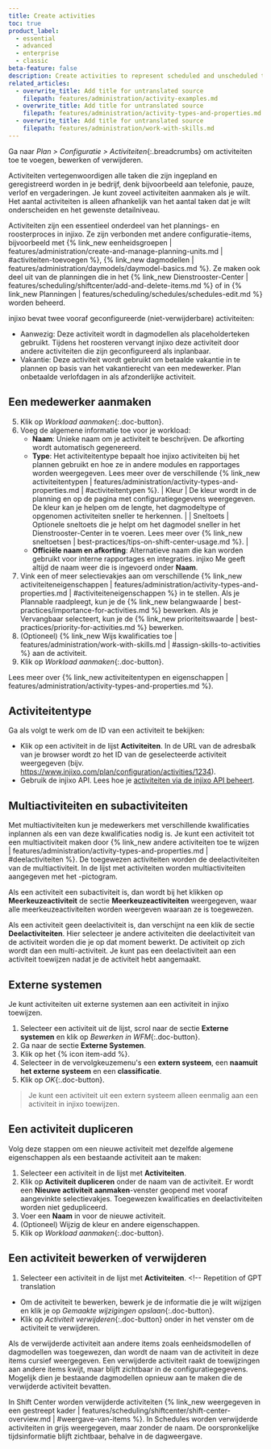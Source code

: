 ```yaml
---
title: Create activities
toc: true
product_label:
  - essential
  - advanced
  - enterprise
  - classic
beta-feature: false
description: Create activities to represent scheduled and unscheduled tasks in your company.
related_articles:
  - overwrite_title: Add title for untranslated source
    filepath: features/administration/activity-examples.md
  - overwrite_title: Add title for untranslated source
    filepath: features/administration/activity-types-and-properties.md
  - overwrite_title: Add title for untranslated source
    filepath: features/administration/work-with-skills.md
---
```


Ga naar _Plan > Configuratie > Activiteiten_{:.breadcrumbs} om activiteiten toe te voegen, bewerken of verwijderen. <!-- GPT translation -->

Activiteiten vertegenwoordigen alle taken die zijn ingepland en geregistreerd worden in je bedrijf, denk bijvoorbeeld aan telefonie, pauze, verlof en vergaderingen. Je kunt zoveel activiteiten aanmaken als je wilt. Het aantal activiteiten is alleen afhankelijk van het aantal taken dat je wilt onderscheiden en het gewenste detailniveau. <!-- GPT translation -->

Activiteiten zijn een essentieel onderdeel van het plannings- en roosterproces in injixo. Ze zijn verbonden met andere configuratie-items, bijvoorbeeld met {% link_new eenheidsgroepen | features/administration/create-and-manage-planning-units.md | #activiteiten-toevoegen %}, {% link_new dagmodellen | features/administration/daymodels/daymodel-basics.md %}. Ze maken ook deel uit van de planningen die in het {% link_new Dienstrooster-Center | features/scheduling/shiftcenter/add-and-delete-items.md %} of in {% link_new Planningen | features/scheduling/schedules/schedules-edit.md %} worden beheerd. <!-- GPT translation -->

injixo bevat twee vooraf geconfigureerde (niet-verwijderbare) activiteiten: <!-- GPT translation -->

- Aanwezig: Deze activiteit wordt in dagmodellen als placeholderteken gebruikt. Tijdens het roosteren vervangt injixo deze activiteit door andere activiteiten die zijn geconfigureerd als inplanbaar. <!-- GPT translation -->
- Vakantie: Deze activiteit wordt gebruikt om betaalde vakantie in te plannen op basis van het vakantierecht van een medewerker. Plan onbetaalde verlofdagen in als afzonderlijke activiteit. <!-- GPT translation -->

## Een medewerker aanmaken <!-- TM 62 -->

5. Klik op _Workload aanmaken_{:.doc-button}. <!-- TM 66 -->
2. Voeg de algemene informatie toe voor je workload: <!-- TM 84 -->
   - **Naam**: Unieke naam om je activiteit te beschrijven. De afkorting wordt automatisch gegenereerd. <!-- GPT translation -->
   - **Type**: Het activiteitentype bepaalt hoe injixo activiteiten bij het plannen gebruikt en hoe ze in andere modules en rapportages worden weergegeven. Lees meer over de verschillende {% link_new activiteitentypen | features/administration/activity-types-and-properties.md | #activiteitentypen %}. <!-- GPT translation -->
| Kleur |  De kleur wordt in de planning en op de pagina met configuratiegegevens weergegeven.<br>De kleur kan je helpen om de lengte, het dagmodeltype of opgenomen activiteiten sneller te herkennen. | <!-- TM 61 -->
| Sneltoets | Optionele sneltoets die je helpt om het dagmodel sneller in het Dienstrooster-Center in te voeren. Lees meer over {% link_new sneltoetsen | best-practices/tips-on-shift-center-usage.md %}. | <!-- TM 70 -->
   - **Officiële naam en afkorting**: Alternatieve naam die kan worden gebruikt voor interne rapportages en integraties. injixo Me geeft altijd de naam weer die is ingevoerd onder **Naam**. <!-- GPT translation -->
3. Vink een of meer selectievakjes aan om verschillende {% link_new activiteiteneigenschappen | features/administration/activity-types-and-properties.md | #activiteiteneigenschappen %} in te stellen. <!-- GPT translation -->
Als je Plannable raadpleegt, kun je de {% link_new belangwaarde | best-practices/importance-for-activities.md %} bewerken. <!-- GPT translation -->
Als je Vervangbaar selecteert, kun je de {% link_new prioriteitswaarde | best-practices/priority-for-activities.md %} bewerken. <!-- GPT translation -->
4. (Optioneel) {% link_new Wijs kwalificaties toe | features/administration/work-with-skills.md | #assign-skills-to-activities %} aan de activiteit. <!-- GPT translation -->
5. Klik op _Workload aanmaken_{:.doc-button}. <!-- TM 80 -->

Lees meer over {% link_new activiteitentypen en eigenschappen | features/administration/activity-types-and-properties.md %}. <!-- GPT translation -->

## Activiteitentype <!-- TM 65 -->

Ga als volgt te werk om de ID van een activiteit te bekijken: <!-- GPT translation -->
- Klik op een activiteit in de lijst **Activiteiten**. In de URL van de adresbalk van je browser wordt zo het ID van de geselecteerde activiteit weergegeven (bijv. https://www.injixo.com/plan/configuration/activities/1234). <!-- GPT translation -->
- Gebruik de injixo API. Lees hoe je [activiteiten via de injixo API beheert](https://api.injixo.com/resources/activities/). <!-- GPT translation -->

## Multiactiviteiten en subactiviteiten  <!-- GPT translation -->


Met multiactiviteiten kun je medewerkers met verschillende kwalificaties inplannen als een van deze kwalificaties nodig is. Je kunt een activiteit tot een multiactiviteit maken door {% link_new andere activiteiten toe te wijzen | features/administration/activity-types-and-properties.md | #deelactiviteiten %}. De toegewezen activiteiten worden de deelactiviteiten van de multiactiviteit.  In de lijst met activiteiten worden multiactiviteiten aangegeven met het <em class="multiactivity-icon"></em>-pictogram. <!-- GPT translation -->

Als een activiteit een subactiviteit is, dan wordt bij het klikken op **Meerkeuzeactiviteit** de sectie **Meerkeuzeactiviteiten** weergegeven, waar alle meerkeuzeactiviteiten worden weergeven waaraan ze is toegewezen. <!-- GPT translation -->

Als een activiteit geen deelactiviteit is, dan verschijnt na een klik de sectie **Deelactiviteiten**. Hier selecteer je andere activiteiten die deelactiviteit van de activiteit worden die je op dat moment bewerkt. De activiteit op zich wordt dan een multi-activiteit. <!-- GPT translation -->
Je kunt pas een deelactiviteit aan een activiteit toewijzen nadat je de activiteit hebt aangemaakt. <!-- GPT translation -->

## Externe systemen <!-- GPT translation -->

<!-- will be made obsolete by the new activity mapping page. Will require a separate article -->

Je kunt activiteiten uit externe systemen aan een activiteit in injixo toewijzen. <!-- GPT translation -->
1. Selecteer een activiteit uit de lijst, scrol naar de sectie **Externe systemen** en klik op _Bewerken in WFM_{:.doc-button}. <!-- GPT translation -->
4. Ga naar de sectie **Externe Systemen**. <!-- TM 79 -->
3. Klik op het {% icon item-add %}. <!-- GPT translation -->
4. Selecteer in de vervolgkeuzemenu's een **extern systeem**, een **naamuit het externe systeem** en een **classificatie**. <!-- GPT translation -->
5. Klik op _OK_{:.doc-button}. <!-- TM 100 -->

> Je kunt een activiteit uit een extern systeem alleen eenmalig aan een activiteit in injixo toewijzen. <!-- GPT translation -->

## Een activiteit dupliceren <!-- GPT translation -->

Volg deze stappen om een nieuwe activiteit met dezelfde algemene eigenschappen als een bestaande activiteit aan te maken: <!-- GPT translation -->

1. Selecteer een activiteit in de lijst met **Activiteiten**. <!-- GPT translation -->
2. Klik op **Activiteit dupliceren** onder de naam van de activiteit. <!-- GPT translation -->
Er wordt een **Nieuwe activiteit aanmaken**-venster geopend met vooraf aangevinkte selectievakjes. Toegewezen kwalificaties en deelactiviteiten worden niet gedupliceerd. <!-- GPT translation -->
3. Voer een **Naam** in voor de nieuwe activiteit. <!-- GPT translation -->
4. (Optioneel) Wijzig de kleur en andere eigenschappen. <!-- GPT translation -->
5. Klik op _Workload aanmaken_{:.doc-button}. <!-- TM 80 -->

## Een activiteit bewerken of verwijderen <!-- GPT translation -->

1. Selecteer een activiteit in de lijst met **Activiteiten**. <!-- Repetition of GPT translation
  - Om de activiteit te bewerken, bewerk je de informatie die je wilt wijzigen en klik je op _Gemaakte wijzigingen opslaan_{:.doc-button}. <!-- GPT translation -->
  - Klik op _Activiteit verwijderen_{:.doc-button} onder in het venster om de activiteit te verwijderen. <!-- GPT translation -->

Als de verwijderde activiteit aan andere items zoals eenheidsmodellen of dagmodellen was toegewezen, dan wordt de naam van de activiteit in deze items cursief weergegeven. Een verwijderde activiteit raakt de toewijzingen aan andere items kwijt, maar blijft zichtbaar in de configuratiegegevens. Mogelijk dien je bestaande dagmodellen opnieuw aan te maken die de verwijderde activiteit bevatten. <!-- GPT translation -->

In Shift Center worden verwijderde activiteiten {% link_new weergegeven in een gestreept kader | features/scheduling/shiftcenter/shift-center-overview.md | #weergave-van-items %}. In Schedules worden verwijderde activiteiten in grijs weergegeven, maar zonder de naam. De oorspronkelijke tijdsinformatie blijft zichtbaar, behalve in de dagweergave. <!-- GPT translation -->